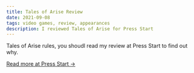 ```yaml
---
title: Tales of Arise Review
date: 2021-09-08
tags: video games, review, appearances
description: I reviewed Tales of Arise for Press Start
---
```


Tales of Arise rules, you shoudl read my review at Press Start to find out why.

[Read more at Press Start →](https://press-start.com.au/reviews/ps5-reviews/2021/09/08/tales-of-arise-review-a-solid-entry/)
<!--more-->

